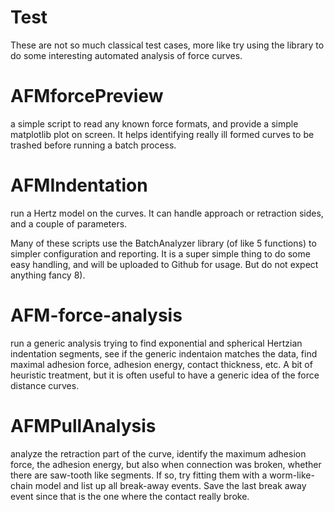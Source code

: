 # Test
These are not so much classical test cases, more like
try using the library to do some interesting automated
analysis of force curves.

# AFMforcePreview
a simple script to read any known force formats, and provide
a simple matplotlib plot on screen. It helps identifying really
ill formed curves to be trashed before running a batch process.


# AFMIndentation
run a Hertz model on the curves. It can handle approach or
retraction sides, and a couple of parameters.

Many of these scripts use the BatchAnalyzer library (of like
5 functions) to simpler configuration and reporting.
It is a super simple thing to do some easy handling, and will
be uploaded to Github for usage. But do not expect anything
fancy 8).

# AFM-force-analysis
run a generic analysis trying to find exponential and spherical
Hertzian indentation segments, see if the generic indentaion
matches the data, find maximal adhesion force, adhesion energy,
contact thickness, etc. A bit of heuristic treatment, but it
is often useful to have a generic idea of the force distance
curves.

# AFMPullAnalysis
analyze the retraction part of the curve, identify the maximum
adhesion force, the adhesion energy, but also when connection
was broken, whether there are saw-tooth like segments. If so,
try fitting them with a worm-like-chain model and list up all
break-away events.
Save the last break away event since that is the one where the
contact really broke.

